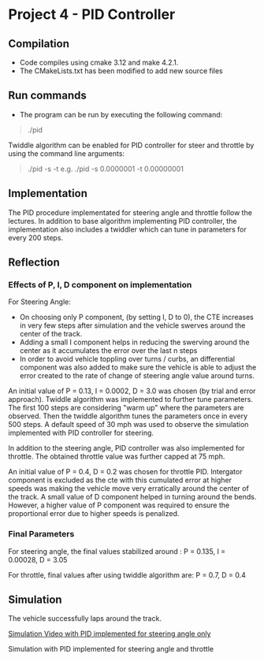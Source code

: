 # Project 4 - PID Controller
## Compilation
- Code compiles using cmake 3.12 and make 4.2.1. 
- The CMakeLists.txt has been modified to add new source files 

## Run commands
- The program can be run by executing the following command:
> ./pid

Twiddle algorithm can be enabled for PID controller for steer and throttle by using the command line arguments:
>./pid -s <error tolerance for steer PID controller> -t <error tolerance for throttle PID controller>
e.g. ./pid -s 0.0000001 -t 0.00000001 

## Implementation 
The PID procedure implementated for steering angle and throttle follow the lectures. In addition to base algorithm implementing PID controller, the implementation also includes a twiddler which can tune in parameters for every 200 steps. 

## Reflection 
### Effects of P, I, D component on implementation 
For Steering Angle: 
- On choosing only P component, (by setting I, D to 0), the CTE increases in very few steps after simulation and the vehicle swerves around the center of the track. 
- Adding a small I component helps in reducing the swerving around the center as it accumulates the error over the last n steps 
- In order to avoid vehicle toppling over turns / curbs, an differential component was also added to make sure the vehicle is able to adjust the error created to the rate of change of steering angle value around turns. 

An initial value of P = 0.13, I = 0.0002, D = 3.0 was chosen (by trial and error approach). Twiddle algorithm was implemented to further tune parameters. 
The first 100 steps are considering "warm up" where the parameters are observed. Then the twiddle algorithm tunes the parameters once in every 500 steps. A default speed of 30 mph was used to observe the simulation implemented with PID controller for steering. 


In addition to the steering angle, PID controller was also implemented for throttle. The obtained throttle value was further capped at 75 mph. 

An initial value of P = 0.4, D = 0.2 was chosen for throttle PID. Intergator component is excluded as the cte with this cumulated error at higher speeds was making the vehicle move very erratically around the center of the track. A small value of D component helped in turning around the bends. However, a higher value of P component was required to ensure the proportional error due to higher speeds is penalized. 

### Final Parameters 
For steering angle, the final values stabilized around : P = 0.135, I = 0.00028, D = 3.05

For throttle, final values after using twiddle algorithm are: P = 0.7, D = 0.4

## Simulation 
The vehicle successfully laps around the track.

[Simulation Video with PID implemented for steering angle only](./Results/SteerPID_480p.mov)


Simulation with PID implemented for steering angle and throttle 
